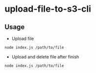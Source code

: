 # upload-file-to-s3-cli

## Usage

- Upload file
``` bash
node index.js /path/to/file 
```

- Upload and delete file after finish
``` bash
node index.js /path/to/file 
```
